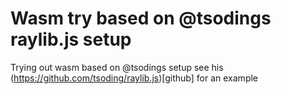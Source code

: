 # Wasm try based on @tsodings raylib.js setup

Trying out wasm based on @tsodings setup see his (https://github.com/tsoding/raylib.js)[github] for an example